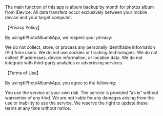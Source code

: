 The main function of this app is album backup by month for photos album from iDevice.
All data transfers occur exclusively between your mobile device and your target computer.

【Privacy Policy】

By using《iPhotoAlbum》App, we respect your privacy:

We do not collect, store, or process any personally identifiable information (PII) from users.
We do not use cookies or tracking technologies.
We do not collect IP addresses, device information, or location data.
We do not integrate with third-party analytics or advertising services.


【Terms of Use】

By using《iPhotoAlbum》App, you agree to the following:

You use the service at your own risk.
The service is provided “as is” without warranties of any kind.
We are not liable for any damages arising from the use or inability to use the service.
We reserve the right to update these terms at any time without notice.
